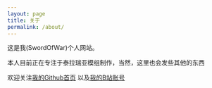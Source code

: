 ```yaml
---
layout: page
title: 关于
permalink: /about/
---
```


这是我(SwordOfWar)个人网站。

本人目前正在专注于泰拉瑞亚模组制作，当然，这里也会发些其他的东西

欢迎关注[我的Github首页](https://github.com/Fe2345)
以及[我的B站账号](https://space.bilibili.com/364719882?spm_id_from=333.1007.0.0)
